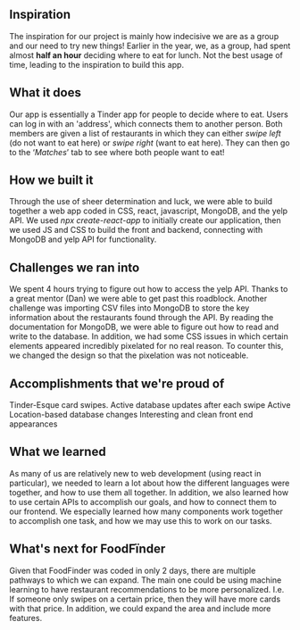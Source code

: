 ## Inspiration
The inspiration for our project is mainly how indecisive we are as a group and our need to try new things! Earlier in the year, we, as a group, had spent almost **half an hour** deciding where to eat for lunch. Not the best usage of time, leading to the inspiration to build this app.

## What it does
Our app is essentially a Tinder app for people to decide where to eat. Users can log in with an 'address', which connects them to another person. Both members are given a list of restaurants in which they can either _swipe left_ (do not want to eat here) or _swipe right_ (want to eat here). They can then go to the ‘*Matches*’ tab to see where both people want to eat!

## How we built it
Through the use of sheer determination and luck, we were able to build together a web app coded in CSS, react, javascript, MongoDB, and the yelp API. We used _npx create-react-app_ to initially create our application, then we used JS and CSS to build the front and backend, connecting with MongoDB and yelp API for functionality.

## Challenges we ran into
We spent 4 hours trying to figure out how to access the yelp API. Thanks to a great mentor (Dan) we were able to get past this roadblock. Another challenge was importing CSV files into MongoDB to store the key information about the restaurants found through the API. By reading the documentation for MongoDB, we were able to figure out how to read and write to the database. In addition, we had some CSS issues in which certain elements appeared incredibly pixelated for no real reason. To counter this, we changed the design so that the pixelation was not noticeable. 

## Accomplishments that we're proud of
Tinder-Esque card swipes. 
Active database updates after each swipe
Active Location-based database changes
Interesting and clean front end appearances

## What we learned
As many of us are relatively new to web development (using react in particular), we needed to learn a lot about how the different languages were together, and how to use them all together. In addition, we also learned how to use certain APIs to accomplish our goals, and how to connect them to our frontend. We especially learned how many components work together to accomplish one task, and how we may use this to work on our tasks.

## What's next for FoodFïnder
Given that FoodFinder was coded in only 2 days, there are multiple pathways to which we can expand. The main one could be using machine learning to have restaurant recommendations to be more personalized. I.e. If someone only swipes on a certain price, then they will have more cards with that price. In addition, we could expand the area and include more features.
